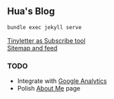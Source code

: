 ## Hua's Blog

```bash
bundle exec jekyll serve
```

[Tinyletter as Subscribe tool](https://tinyletter.com/)  
[Sitemap and feed](https://webmasters.googleblog.com/2014/10/best-practices-for-xml-sitemaps-rssatom.html)


### TODO
- Integrate with [Google Analytics](https://analytics.google.com/analytics/web)
- Polish [About Me](https://weihuacern.github.io/about/) page
